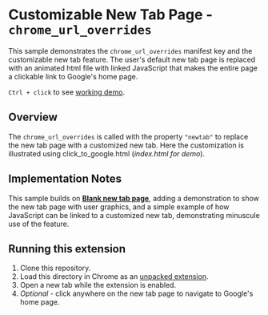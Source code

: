 # Customizable New Tab Page - `chrome_url_overrides`

This sample demonstrates the `chrome_url_overrides` manifest key and the customizable new tab feature. The user's default new tab page is replaced with an animated html file with linked JavaScript that makes the entire page a clickable link to Google's home page.

`Ctrl + click` to see [working demo](https://jhauga.github.io/chrome-ext-sample-click_to_google_ntp/).

## Overview

The `chrome_url_overrides` is called with the property `"newtab"` to replace the new tab page with a customized new tab. Here the customization is illustrated using click_to_google.html \(_index.html for demo_\).

## Implementation Notes

This sample builds on **[Blank new tab page](https://github.com/GoogleChrome/chrome-extensions-samples/tree/main/api-samples/override/blank_ntp)**, adding a demonstration to show the new tab page with user graphics, and a simple example of how JavaScript can be linked to a customized new tab, demonstrating minuscule use of the feature.

## Running this extension

1. Clone this repository.
2. Load this directory in Chrome as an [unpacked extension](https://developer.chrome.com/docs/extensions/mv3/getstarted/development-basics/#load-unpacked).
3. Open a new tab while the extension is enabled.
4. _Optional_ - click anywhere on the new tab page to navigate to Google's home page.